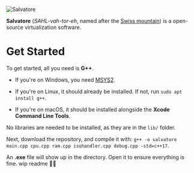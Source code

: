 ![Salvatore](https://github.com/user-attachments/assets/f449310f-6128-4213-83a9-8b2cdfd6d326)

**Salvatore** (*SAHL-vah-tor-eh*, named after the [Swiss mountain](https://en.wikipedia.org/wiki/Monte_San_Salvatore)) is a open-source virtualization software.

# Get Started
To get started, all you need is **G++**. 
- If you're on Windows, you need [MSYS2](https://www.msys2.org).

- If you're on Linux, it should already be installed. If not, run ```sudo apt install g++```.

- If you're on macOS, it should be installed alongside the **Xcode Command Line Tools**.

No libraries are needed to be installed, as they are in the `lib/` folder.

Next, download the repository, and compile it with:
```g++ -o salvatore main.cpp cpu.cpp ram.cpp isohandler.cpp debug.cpp -std=c++17```.

An **.exe** file will show up in the directory. Open it to ensure everything is fine.
wip readme 😵‍💫
